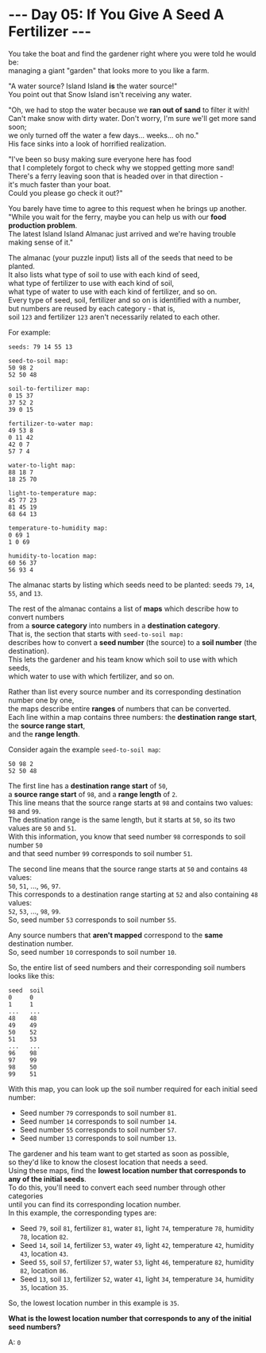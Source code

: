 # --- Day 05: If You Give A Seed A Fertilizer ---

You take the boat and find the gardener right where you were told he would be:  
managing a giant "garden" that looks more to you like a farm.

"A water source? Island Island **is** the water source!"  
You point out that Snow Island isn't receiving any water.

"Oh, we had to stop the water because we **ran out of sand** to filter it with!  
Can't make snow with dirty water. Don't worry, I'm sure we'll get more sand soon;  
we only turned off the water a few days... weeks... oh no."  
His face sinks into a look of horrified realization.

"I've been so busy making sure everyone here has food  
that I completely forgot to check why we stopped getting more sand!  
There's a ferry leaving soon that is headed over in that direction -  
it's much faster than your boat.  
Could you please go check it out?"

You barely have time to agree to this request when he brings up another.  
"While you wait for the ferry, maybe you can help us with our **food production problem**.  
The latest Island Island Almanac just arrived and we're having trouble making sense of it."

The almanac (your puzzle input) lists all of the seeds that need to be planted.  
It also lists what type of soil to use with each kind of seed,  
what type of fertilizer to use with each kind of soil,  
what type of water to use with each kind of fertilizer, and so on.  
Every type of seed, soil, fertilizer and so on is identified with a number,  
but numbers are reused by each category - that is,  
soil `123` and fertilizer `123` aren't necessarily related to each other.

For example:

```text
seeds: 79 14 55 13

seed-to-soil map:
50 98 2
52 50 48

soil-to-fertilizer map:
0 15 37
37 52 2
39 0 15

fertilizer-to-water map:
49 53 8
0 11 42
42 0 7
57 7 4

water-to-light map:
88 18 7
18 25 70

light-to-temperature map:
45 77 23
81 45 19
68 64 13

temperature-to-humidity map:
0 69 1
1 0 69

humidity-to-location map:
60 56 37
56 93 4
```

The almanac starts by listing which seeds need to be planted: seeds `79`, `14`, `55`, and `13`.

The rest of the almanac contains a list of **maps** which describe how to convert numbers  
from a **source category** into numbers in a **destination category**.  
That is, the section that starts with `seed-to-soil map:`  
describes how to convert a **seed number** (the source) to a **soil number** (the destination).  
This lets the gardener and his team know which soil to use with which seeds,  
which water to use with which fertilizer, and so on.

Rather than list every source number and its corresponding destination number one by one,  
the maps describe entire **ranges** of numbers that can be converted.  
Each line within a map contains three numbers:
the **destination range start**,  
the **source range start**,  
and the **range length**.

Consider again the example `seed-to-soil map`:

```text
50 98 2
52 50 48
```

The first line has a **destination range start** of `50`,  
a **source range start** of `98`,
and a **range length** of `2`.  
This line means that the source range starts at `98` and contains two values: `98` and `99`.  
The destination range is the same length, but it starts at `50`, so its two values are `50` and `51`.  
With this information, you know that seed number `98` corresponds to soil number `50`  
and that seed number `99` corresponds to soil number `51`.

The second line means that the source range starts at `50` and contains `48` values:  
`50`, `51`, ..., `96`, `97`.  
This corresponds to a destination range starting at `52` and also containing `48` values:  
`52`, `53`, ..., `98`, `99`.  
So, seed number `53` corresponds to soil number `55`.

Any source numbers that **aren't mapped** correspond to the **same** destination number.  
So, seed number `10` corresponds to soil number `10`.

So, the entire list of seed numbers and their corresponding soil numbers looks like this:

```text
seed  soil
0     0
1     1
...   ...
48    48
49    49
50    52
51    53
...   ...
96    98
97    99
98    50
99    51
```

With this map, you can look up the soil number required for each initial seed number:

- Seed number `79` corresponds to soil number `81`.
- Seed number `14` corresponds to soil number `14`.
- Seed number `55` corresponds to soil number `57`.
- Seed number `13` corresponds to soil number `13`.

The gardener and his team want to get started as soon as possible,  
so they'd like to know the closest location that needs a seed.  
Using these maps, find the **lowest location number that corresponds to any of the initial seeds**.  
To do this, you'll need to convert each seed number through other categories  
until you can find its corresponding location number.  
In this example, the corresponding types are:

- Seed `79`, soil `81`, fertilizer `81`, water `81`, light `74`, temperature `78`, humidity `78`, location `82`.
- Seed `14`, soil `14`, fertilizer `53`, water `49`, light `42`, temperature `42`, humidity `43`, location `43`.
- Seed `55`, soil `57`, fertilizer `57`, water `53`, light `46`, temperature `82`, humidity `82`, location `86`.
- Seed `13`, soil `13`, fertilizer `52`, water `41`, light `34`, temperature `34`, humidity `35`, location `35`.

So, the lowest location number in this example is `35`.

**What is the lowest location number that corresponds to any of the initial seed numbers?**

A: `0`
